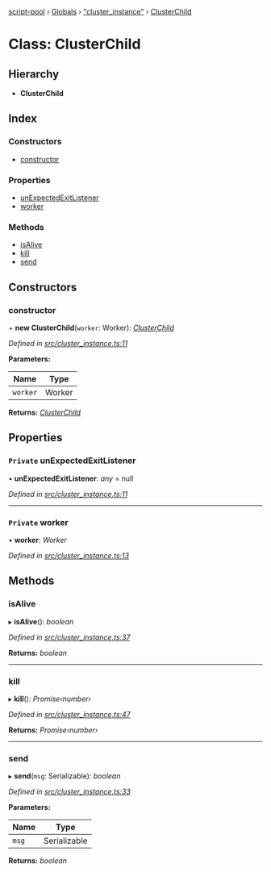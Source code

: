 [script-pool](../README.md) › [Globals](../globals.md) › ["cluster_instance"](../modules/_cluster_instance_.md) › [ClusterChild](_cluster_instance_.clusterchild.md)

# Class: ClusterChild

## Hierarchy

* **ClusterChild**

## Index

### Constructors

* [constructor](_cluster_instance_.clusterchild.md#constructor)

### Properties

* [unExpectedExitListener](_cluster_instance_.clusterchild.md#private-unexpectedexitlistener)
* [worker](_cluster_instance_.clusterchild.md#private-worker)

### Methods

* [isAlive](_cluster_instance_.clusterchild.md#isalive)
* [kill](_cluster_instance_.clusterchild.md#kill)
* [send](_cluster_instance_.clusterchild.md#send)

## Constructors

###  constructor

\+ **new ClusterChild**(`worker`: Worker): *[ClusterChild](_cluster_instance_.clusterchild.md)*

*Defined in [src/cluster_instance.ts:11](https://github.com/claukers/script-pool/blob/b4310bf/src/cluster_instance.ts#L11)*

**Parameters:**

Name | Type |
------ | ------ |
`worker` | Worker |

**Returns:** *[ClusterChild](_cluster_instance_.clusterchild.md)*

## Properties

### `Private` unExpectedExitListener

• **unExpectedExitListener**: *any* = null

*Defined in [src/cluster_instance.ts:11](https://github.com/claukers/script-pool/blob/b4310bf/src/cluster_instance.ts#L11)*

___

### `Private` worker

• **worker**: *Worker*

*Defined in [src/cluster_instance.ts:13](https://github.com/claukers/script-pool/blob/b4310bf/src/cluster_instance.ts#L13)*

## Methods

###  isAlive

▸ **isAlive**(): *boolean*

*Defined in [src/cluster_instance.ts:37](https://github.com/claukers/script-pool/blob/b4310bf/src/cluster_instance.ts#L37)*

**Returns:** *boolean*

___

###  kill

▸ **kill**(): *Promise‹number›*

*Defined in [src/cluster_instance.ts:47](https://github.com/claukers/script-pool/blob/b4310bf/src/cluster_instance.ts#L47)*

**Returns:** *Promise‹number›*

___

###  send

▸ **send**(`msg`: Serializable): *boolean*

*Defined in [src/cluster_instance.ts:33](https://github.com/claukers/script-pool/blob/b4310bf/src/cluster_instance.ts#L33)*

**Parameters:**

Name | Type |
------ | ------ |
`msg` | Serializable |

**Returns:** *boolean*
